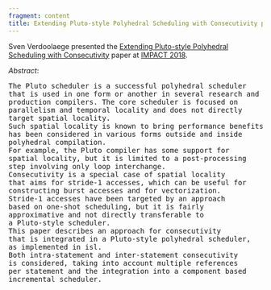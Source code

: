 ```yaml
---
fragment: content
title: Extending Pluto-style Polyhedral Scheduling with Consecutivity presentation at IMPACT 2018
---
```



Sven Verdoolaege presented the
<a href="https://lirias.kuleuven.be/handle/123456789/609602">
Extending Pluto-style Polyhedral Scheduling with Consecutivity</a> paper
at <a href="http://impact.gforge.inria.fr/impact2018/">IMPACT 2018</a>.

*Abstract*:
<pre>
The Pluto scheduler is a successful polyhedral scheduler
that is used in one form or another in several research and
production compilers. The core scheduler is focused on
parallelism and temporal locality and does not directly
target spatial locality.
Such spatial locality is known to bring performance benefits and
has been considered in various forms outside and inside
polyhedral compilation.
For example, the Pluto compiler has some support for
spatial locality, but it is limited to a post-processing
step involving only loop interchange.
Consecutivity is a special case of spatial locality
that aims for stride-1 accesses, which can be useful for
constructing burst accesses and for vectorization.
Stride-1 accesses have been targeted by an approach
based on one-shot scheduling, but it is fairly
approximative and not directly transferable to
a Pluto-style scheduler.
This paper describes an approach for consecutivity
that is integrated in a Pluto-style polyhedral scheduler,
as implemented in isl.
Both intra-statement and inter-statement consecutivity
is considered, taking into account multiple references
per statement and the integration into a component based
incremental scheduler.
</pre>
